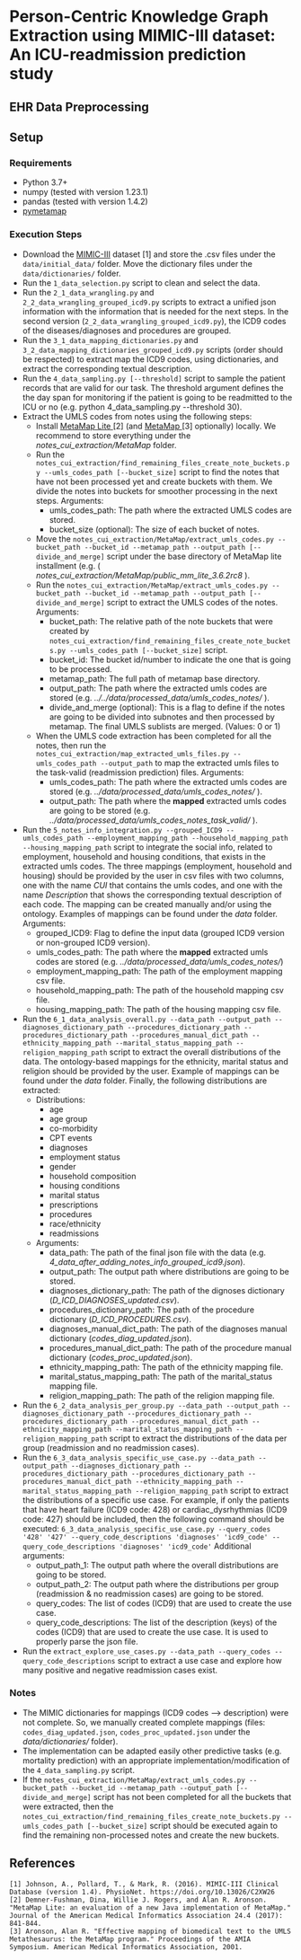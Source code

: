 # Person-Centric Knowledge Graph Extraction using MIMIC-III dataset: An ICU-readmission prediction study 

## EHR Data Preprocessing

## Setup
### Requirements
- Python 3.7+
- numpy (tested with version 1.23.1)
- pandas (tested with version 1.4.2)
- <a target="_blank" href="https://github.com/AnthonyMRios/pymetamap">pymetamap</a>


### Execution Steps
- Download the <a target="_blank" href="https://physionet.org/content/mimiciii/1.4/">MIMIC-III</a> dataset \[1\] and store the .csv files under the ```data/initial_data/``` folder. Move the dictionary files under the ```data/dictionaries/``` folder.
- Run the ```1_data_selection.py``` script to clean and select the data.
- Run the ```2_1_data_wrangling.py``` and ```2_2_data_wrangling_grouped_icd9.py``` scripts to extract a unified json information with the information that is needed for the next steps. In the second version (```2_2_data_wrangling_grouped_icd9.py```), the ICD9 codes of the diseases/diagnoses and procedures are grouped.
- Run the ```3_1_data_mapping_dictionaries.py``` and ```3_2_data_mapping_dictionaries_grouped_icd9.py``` scripts (order should be respected) to extract map the ICD9 codes, using dictionaries, and extract the corresponding textual description.
- Run the ```4_data_sampling.py [--threshold]``` script to sample the patient records that are valid for our task. The threshold argument defines the the day span for monitoring if the patient is going to be readmitted to the ICU or no (e.g. python 4_data_sampling.py --threshold 30).
- Extract the UMLS codes from notes using the following steps:
    - Install <a target="_blank" href="https://lhncbc.nlm.nih.gov/ii/tools/MetaMap/run-locally/MetaMapLite.html"> MetaMap Lite </a> \[2\]  (and <a target="_blank" href="https://lhncbc.nlm.nih.gov/ii/tools/MetaMap/documentation/Installation.html"> MetaMap </a> \[3\] optionally) locally. We recommend to store everything under the <i> notes_cui_extraction/MetaMap </i> folder.
    - Run the ```notes_cui_extraction/find_remaining_files_create_note_buckets.py --umls_codes_path [--bucket_size]``` script to find the notes that have not been processed yet and create buckets with them. We divide the notes into buckets for smoother processing in the next steps. Arguments:
        - umls_codes_path: The path where the extracted UMLS codes are stored.
        - bucket_size (optional):  The size of each bucket of notes.
    - Move the ```notes_cui_extraction/MetaMap/extract_umls_codes.py --bucket_path --bucket_id --metamap_path --output_path [--divide_and_merge]``` script under the base directory of MetaMap lite installment (e.g. (<i> notes_cui_extraction/MetaMap/public_mm_lite_3.6.2rc8 </i>).
    - Run the ```notes_cui_extraction/MetaMap/extract_umls_codes.py --bucket_path --bucket_id --metamap_path --output_path [--divide_and_merge]``` script to extract the UMLS codes of the notes. Arguments:
        - bucket_path: The relative path of the note buckets that were created by ```notes_cui_extraction/find_remaining_files_create_note_buckets.py --umls_codes_path [--bucket_size]``` script.
        - bucket_id: The bucket id/number to indicate the one that is going to be processed.
        - metamap_path: The full path of metamap base directory.
        - output_path: The path where the extracted umls codes are stored (e.g. <i> ../../data/processed_data/umls_codes_notes/ </i>).
        - divide_and_merge (optional): This is a flag to define if the notes are going to be divided into subnotes and then processed by metamap. The final UMLS sublists are merged. (Values: 0 or 1)
    - When the UMLS code extraction has been completed for all the notes, then run the ```notes_cui_extraction/map_extracted_umls_files.py --umls_codes_path --output_path``` to map the extracted umls files to the task-valid (readmission prediction) files. Arguments:
        - umls_codes_path: The path where the extracted umls codes are stored (e.g. <i> ../data/processed_data/umls_codes_notes/ </i>).
        - output_path: The path where the <b>mapped</b> extracted umls codes are going to be stored (e.g. <i> ../data/processed_data/umls_codes_notes_task_valid/ </i>).
- Run the ```5_notes_info_integration.py --grouped_ICD9 --umls_codes_path --employment_mapping_path --household_mapping_path --housing_mapping_path``` script to integrate the social info, related to employment, household and housing conditions, that exists in the extracted umls codes. The three mappings (employment, household and housing) should be provided by the user in csv files with two columns, one with the name <i>CUI</i> that contains the umls codes, and one with the name <i>Description</i> that shows the corresponding textual description of each code. The mapping can be created manually and/or using the ontology. Examples of mappings can be found under the <i>data</i> folder. Arguments:
    - grouped_ICD9: Flag to define the input data (grouped ICD9 version or non-grouped ICD9 version).
    - umls_codes_path: The path where the <b>mapped</b> extracted umls codes are stored (e.g. <i>../data/processed_data/umls_codes_notes/</i>)
    - employment_mapping_path: The path of the employment mapping csv file.
    - household_mapping_path: The path of the household mapping csv file.
    - housing_mapping_path: The path of the housing mapping csv file.
- Run the ```6_1_data_analysis_overall.py --data_path --output_path --diagnoses_dictionary_path --procedures_dictionary_path --procedures_dictionary_path --procedures_manual_dict_path --ethnicity_mapping_path --marital_status_mapping_path --religion_mapping_path``` script to extract the overall distributions of the data. The ontology-based mappings for the ethnicity, marital status and religion should be provided by the user. Example of mappings can be found under the <i>data</i> folder. Finally, the following distributions are extracted:
    - Distributions:
        - age
        - age group
        - co-morbidity
        - CPT events
        - diagnoses
        - employment status
        - gender
        - household composition
        - housing conditions
        - marital status
        - prescriptions 
        - procedures
        - race/ethnicity
        - readmissions
    - Arguments:
        - data_path: The path of the final json file with the data (e.g. <i>4_data_after_adding_notes_info_grouped_icd9.json</i>).
        - output_path: The output path where distributions are going to be stored.
        - diagnoses_dictionary_path: The path of the dignoses dictionary (<i>D_ICD_DIAGNOSES_updated.csv</i>). 
        - procedures_dictionary_path: The path of the procedure dictionary (<i>D_ICD_PROCEDURES.csv</i>).
        - diagnoses_manual_dict_path: The path of the diagnoses manual dictionary (<i>codes_diag_updated.json</i>). 
        - procedures_manual_dict_path: The path of the procedure manual dictionary (<i>codes_proc_updated.json</i>).
        - ethnicity_mapping_path: The path of the ethnicity mapping file. 
        - marital_status_mapping_path: The path of the marital_status mapping file. 
        - religion_mapping_path: The path of the religion mapping file.
- Run the ```6_2_data_analysis_per_group.py --data_path --output_path --diagnoses_dictionary_path --procedures_dictionary_path --procedures_dictionary_path --procedures_manual_dict_path --ethnicity_mapping_path --marital_status_mapping_path --religion_mapping_path``` script to extract the distributions of the data per group (readmission and no readmission cases).
- Run the ```6_3_data_analysis_specific_use_case.py --data_path --output_path --diagnoses_dictionary_path --procedures_dictionary_path --procedures_dictionary_path --procedures_manual_dict_path --ethnicity_mapping_path --marital_status_mapping_path --religion_mapping_path``` script to extract the distributions of a specific use case. For example, if only the patients that have heart failure (ICD9 code: 428) or cardiac_dysrhythmias (ICD9 code: 427) should be included, then the following command should be executed: ```6_3_data_analysis_specific_use_case.py --query_codes '428' '427' --query_code_descriptions 'diagnoses' 'icd9_code' --query_code_descriptions 'diagnoses' 'icd9_code'``` Additional arguments:
    - output_path_1: The output path where the overall distributions are going to be stored.
    - output_path_2: The output path where the distributions per group (readmission & no readmission cases) are going to be stored.
    - query_codes: The list of codes (ICD9) that are used to create the use case.
    - query_code_descriptions: The list of the description (keys) of the codes (ICD9) that are used to create the use case. It is used to properly parse the json file.
- Run the ```extract_explore_use_cases.py --data_path --query_codes --query_code_descriptions``` script to extract a use case and explore how many positive and negative readmission cases exist. 

### Notes
- The MIMIC dictionaries for mappings (ICD9 codes --> description) were not complete. So, we manually created complete mappings (files: ```codes_diag_updated.json```, ```codes_proc_updated.json``` under the <i>data/dictionaries/</i> folder).
- The implementation can be adapted easily other predictive tasks (e.g. mortality prediction) with an appropriate implementation/modification of the ```4_data_sampling.py``` script.
- If the ```notes_cui_extraction/MetaMap/extract_umls_codes.py --bucket_path --bucket_id --metamap_path --output_path [--divide_and_merge]``` script has not been completed for all the buckets that were extracted, then the ```notes_cui_extraction/find_remaining_files_create_note_buckets.py --umls_codes_path [--bucket_size]``` script should be executed again to find the remaining non-processed notes and create the new buckets.

## References
```
[1] Johnson, A., Pollard, T., & Mark, R. (2016). MIMIC-III Clinical Database (version 1.4). PhysioNet. https://doi.org/10.13026/C2XW26
[2] Demner-Fushman, Dina, Willie J. Rogers, and Alan R. Aronson. "MetaMap Lite: an evaluation of a new Java implementation of MetaMap." Journal of the American Medical Informatics Association 24.4 (2017): 841-844.
[3] Aronson, Alan R. "Effective mapping of biomedical text to the UMLS Metathesaurus: the MetaMap program." Proceedings of the AMIA Symposium. American Medical Informatics Association, 2001.
```